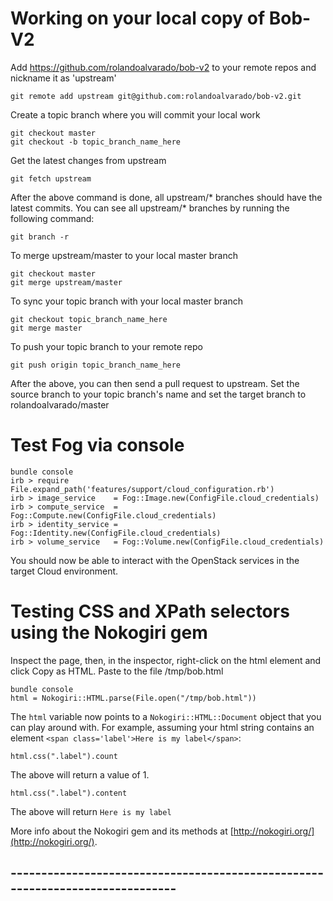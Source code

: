 # Working on your local copy of Bob-V2

Add https://github.com/rolandoalvarado/bob-v2 to your remote repos and nickname it as 'upstream'

    git remote add upstream git@github.com:rolandoalvarado/bob-v2.git

Create a topic branch where you will commit your local work

    git checkout master
    git checkout -b topic_branch_name_here

Get the latest changes from upstream

    git fetch upstream

After the above command is done, all upstream/* branches should have the latest commits. You can see all upstream/* branches by running the following command:

    git branch -r

To merge upstream/master to your local master branch

    git checkout master
    git merge upstream/master

To sync your topic branch with your local master branch

    git checkout topic_branch_name_here
    git merge master

To push your topic branch to your remote repo

    git push origin topic_branch_name_here

After the above, you can then send a pull request to upstream. Set the source branch to your topic branch's name and set the target branch to rolandoalvarado/master

# Test Fog via console

    bundle console
    irb > require File.expand_path('features/support/cloud_configuration.rb')
    irb > image_service    = Fog::Image.new(ConfigFile.cloud_credentials)
    irb > compute_service  = Fog::Compute.new(ConfigFile.cloud_credentials)
    irb > identity_service = Fog::Identity.new(ConfigFile.cloud_credentials)
    irb > volume_service   = Fog::Volume.new(ConfigFile.cloud_credentials)

You should now be able to interact with the OpenStack services in the target Cloud environment.

# Testing CSS and XPath selectors using the Nokogiri gem

Inspect the page, then, in the inspector, right-click on the html element and
click Copy as HTML. Paste to the file /tmp/bob.html

    bundle console
    html = Nokogiri::HTML.parse(File.open("/tmp/bob.html"))

The `html` variable now points to a `Nokogiri::HTML::Document` object that you can
play around with. For example, assuming your html string contains an element
`<span class='label'>Here is my label</span>`:

    html.css(".label").count

The above will return a value of 1.

    html.css(".label").content

The above will return `Here is my label`

More info about the Nokogiri gem and its methods at [http://nokogiri.org/](http://nokogiri.org/).
## ------------------------------------------------------------------------------
